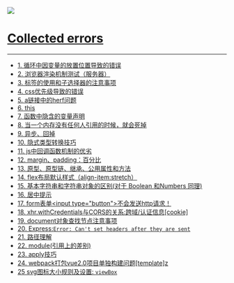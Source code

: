 
[ ![](http://imgsrc.baidu.com/image/c0%3Dshijue1%2C0%2C0%2C294%2C40/sign=f98d7c40b919ebc4d4757edaea4fa589/b64543a98226cffc9eabfc97b3014a90f603ea16.jpg)](https://yongheng2016.github.io/myself-resume/)
# [Collected errors](https://yongheng2016.github.io/Errors/)
----
+ [1. 循环中因变量的放置位置导致的错误](https://github.com/yongheng2016/errors/issues/1)
+ [2. 浏览器渲染机制测试（服务器）](https://github.com/yongheng2016/errors/issues/2)
+ [3. 标签的使用和子选择器的注意事项](https://github.com/yongheng2016/errors/issues/3)
+ [4. css优先级导致的错误](https://github.com/yongheng2016/errors/issues/4)
+ [5. a链接中的herf问题](https://github.com/yongheng2016/errors/issues/5)
+ [6. this](https://github.com/yongheng2016/errors/issues/6)
+ [7. 函数中隐含的变量声明](https://github.com/yongheng2016/errors/issues/10)
+ [8. 当一个内存没有任何人引用的时候，就会死掉](https://github.com/yongheng2016/errors/issues/11)
+ [9. 异步、回掉](https://github.com/yongheng2016/errors/issues/12)
+ [10. 隐式类型转换技巧](https://github.com/yongheng2016/errors/issues/15)
+ [11. js中回调函数机制的优劣](https://github.com/yongheng2016/errors/issues/18)
+ [12. margin、padding：百分比](https://github.com/yongheng2016/errors/issues/19)
+ [13. 原型、原型链、继承、公用属性和方法](https://github.com/yongheng2016/errors/issues/20)
+ [14. flex布局默认样式（align-item:stretch）](https://github.com/yongheng2016/errors/issues/21)
+ [15. 基本字符串和字符串对象的区别(对于 Boolean 和Numbers 同理)](https://github.com/yongheng2016/errors/issues/22)
+ [16. 居中提示](https://github.com/yongheng2016/errors/issues/23)
+ [17. form表单\<input type="button"\>不会发送http请求！](https://github.com/yongheng2016/errors/issues/24)
+ [18. xhr.withCredentials与CORS的关系:跨域/认证信息[cookie]](https://github.com/yongheng2016/errors/issues/25)
+ [19. document对象查找节点注意事项](https://github.com/yongheng2016/errors/issues/26)
+ [20. Express:`Error: Can't set headers after they are sent`](https://github.com/yongheng2016/errors/issues/27)
+ [21. 路径理解](https://github.com/yongheng2016/errors/issues/28)
+ [22. module(引用上的差别)](https://github.com/yongheng2016/errors/issues/29)
+ [23. apply技巧](https://github.com/yongheng2016/errors/issues/31)
+ [24. webpack打包vue2.0项目单独构建问题[template]z](https://github.com/yongheng2016/errors/issues/33)
+ [25 svg图标大小规则及设置: `viewBox`](https://github.com/yongheng2016/Errors/issues/34)
